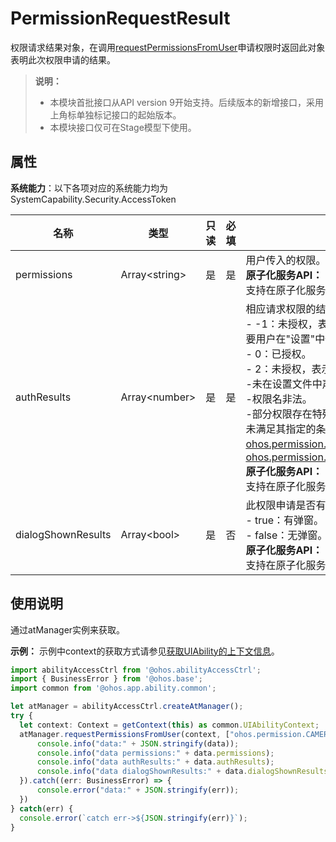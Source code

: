 # PermissionRequestResult

权限请求结果对象，在调用[requestPermissionsFromUser](js-apis-abilityAccessCtrl.md#requestpermissionsfromuser9)申请权限时返回此对象表明此次权限申请的结果。

> **说明：**
>
> - 本模块首批接口从API version 9开始支持。后续版本的新增接口，采用上角标单独标记接口的起始版本。  
> - 本模块接口仅可在Stage模型下使用。

## 属性

**系统能力**：以下各项对应的系统能力均为SystemCapability.Security.AccessToken

| 名称 | 类型 | 只读 | 必填 | 说明 |
| -------- | -------- | -------- | -------- | -------- |
| permissions | Array&lt;string&gt; | 是 | 是 | 用户传入的权限。<br> **原子化服务API：** 从API version 11开始，该接口支持在原子化服务中使用。 |
| authResults | Array&lt;number&gt; | 是 | 是 | 相应请求权限的结果：<br>- -1：未授权，表示权限已设置，无需弹窗，需要用户在"设置"中修改。<br>- 0：已授权。<br>- 2：未授权，表示请求无效，可能原因有：<br>  -未在设置文件中声明目标权限。<br>  -权限名非法。<br>  -部分权限存在特殊申请条件，在申请对应权限时未满足其指定的条件，见[ohos.permission.LOCATION](../../security/AccessToken/permissions-for-all.md#ohospermissionlocation)与[ohos.permission.APPROXIMATELY_LOCATION](../../security/AccessToken/permissions-for-all.md#ohospermissionapproximately_location) <br> **原子化服务API：** 从API version 11开始，该接口支持在原子化服务中使用。 |
| dialogShownResults | Array&lt;bool&gt; | 是 | 否 | 此权限申请是否有弹窗：<br>- true：有弹窗。<br>- false：无弹窗。<br> **原子化服务API：** 从API version 12开始，该接口支持在原子化服务中使用。 |

## 使用说明

通过atManager实例来获取。

**示例：**
示例中context的获取方式请参见[获取UIAbility的上下文信息](../../application-models/uiability-usage.md#获取uiability的上下文信息)。

```ts
import abilityAccessCtrl from '@ohos.abilityAccessCtrl';
import { BusinessError } from '@ohos.base';
import common from '@ohos.app.ability.common';

let atManager = abilityAccessCtrl.createAtManager();
try {
  let context: Context = getContext(this) as common.UIAbilityContext;
  atManager.requestPermissionsFromUser(context, ["ohos.permission.CAMERA"]).then((data) => {
      console.info("data:" + JSON.stringify(data));
      console.info("data permissions:" + data.permissions);
      console.info("data authResults:" + data.authResults);
      console.info("data dialogShownResults:" + data.dialogShownResults);
  }).catch((err: BusinessError) => {
      console.error("data:" + JSON.stringify(err));
  })
} catch(err) {
  console.error(`catch err->${JSON.stringify(err)}`);
}
```